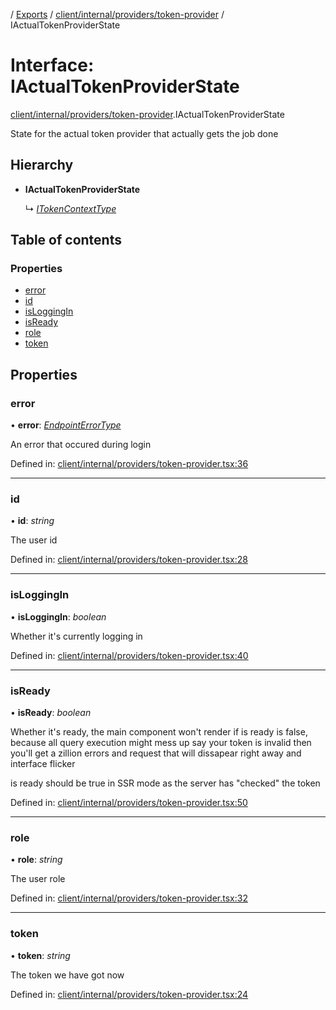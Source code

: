 [](../README.md) / [Exports](../modules.md) / [client/internal/providers/token-provider](../modules/client_internal_providers_token_provider.md) / IActualTokenProviderState

# Interface: IActualTokenProviderState

[client/internal/providers/token-provider](../modules/client_internal_providers_token_provider.md).IActualTokenProviderState

State for the actual token provider that actually
gets the job done

## Hierarchy

* **IActualTokenProviderState**

  ↳ [*ITokenContextType*](client_internal_providers_token_provider.itokencontexttype.md)

## Table of contents

### Properties

- [error](client_internal_providers_token_provider.iactualtokenproviderstate.md#error)
- [id](client_internal_providers_token_provider.iactualtokenproviderstate.md#id)
- [isLoggingIn](client_internal_providers_token_provider.iactualtokenproviderstate.md#isloggingin)
- [isReady](client_internal_providers_token_provider.iactualtokenproviderstate.md#isready)
- [role](client_internal_providers_token_provider.iactualtokenproviderstate.md#role)
- [token](client_internal_providers_token_provider.iactualtokenproviderstate.md#token)

## Properties

### error

• **error**: [*EndpointErrorType*](../modules/base_errors.md#endpointerrortype)

An error that occured during login

Defined in: [client/internal/providers/token-provider.tsx:36](https://github.com/onzag/itemize/blob/5fcde7cf/client/internal/providers/token-provider.tsx#L36)

___

### id

• **id**: *string*

The user id

Defined in: [client/internal/providers/token-provider.tsx:28](https://github.com/onzag/itemize/blob/5fcde7cf/client/internal/providers/token-provider.tsx#L28)

___

### isLoggingIn

• **isLoggingIn**: *boolean*

Whether it's currently logging in

Defined in: [client/internal/providers/token-provider.tsx:40](https://github.com/onzag/itemize/blob/5fcde7cf/client/internal/providers/token-provider.tsx#L40)

___

### isReady

• **isReady**: *boolean*

Whether it's ready, the main component won't render
if is ready is false, because all query execution might mess up
say your token is invalid then you'll get a zillion errors and request
that will dissapear right away and interface flicker

is ready should be true in SSR mode as the server has "checked"
the token

Defined in: [client/internal/providers/token-provider.tsx:50](https://github.com/onzag/itemize/blob/5fcde7cf/client/internal/providers/token-provider.tsx#L50)

___

### role

• **role**: *string*

The user role

Defined in: [client/internal/providers/token-provider.tsx:32](https://github.com/onzag/itemize/blob/5fcde7cf/client/internal/providers/token-provider.tsx#L32)

___

### token

• **token**: *string*

The token we have got now

Defined in: [client/internal/providers/token-provider.tsx:24](https://github.com/onzag/itemize/blob/5fcde7cf/client/internal/providers/token-provider.tsx#L24)
